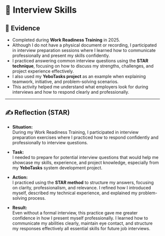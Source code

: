 # 🎤 Interview Skills  

## 📄 Evidence  
- Completed during **Work Readiness Training** in 2025.  
- Although I do not have a physical document or recording, I participated in interview preparation sessions where I learned how to communicate professionally and present my skills confidently.  
- I practiced answering common interview questions using the **STAR technique**, focusing on how to discuss my strengths, challenges, and project experience effectively.  
- I also used my **YeboTasks project** as an example when explaining teamwork, initiative, and problem-solving scenarios.  
- This activity helped me understand what employers look for during interviews and how to respond clearly and professionally.  

---

## ✍️ Reflection (STAR)

- **Situation:**  
  During my Work Readiness Training, I participated in interview preparation exercises where I practiced how to respond confidently and professionally to interview questions.  

- **Task:**  
  I needed to prepare for potential interview questions that would help me showcase my skills, experience, and project knowledge, especially from my **YeboTasks** system development project.  

- **Action:**  
  I practiced using the **STAR method** to structure my answers, focusing on clarity, professionalism, and relevance. I refined how I introduced myself, described my technical experience, and explained my problem-solving process.  

- **Result:**  
  Even without a formal interview, this practice gave me greater confidence in how I present myself professionally. I learned how to communicate my abilities clearly, maintain eye contact, and structure my responses effectively all essential skills for future job interviews.

